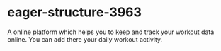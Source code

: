 # eager-structure-3963
A online platform which helps you to keep and track your workout data online. You can add there your daily workout activity.

